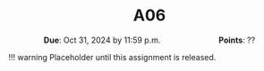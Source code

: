 <h1 align="center">
A06
</h1>

<p style="text-align: center;">
    <object hspace="50">
        <strong>Due</strong></a>: Oct 31, 2024 by 11:59 p.m.
    </object>
    <object hspace="50">
        <strong>Points</strong></a>: ??
    </object>
</p>

!!! warning
    Placeholder until this assignment is released.

